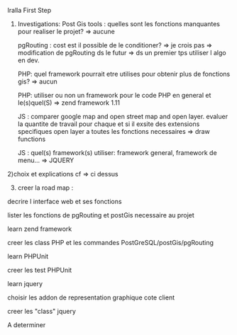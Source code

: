 Iralla
First Step

1) Investigations:
	Post Gis tools : quelles sont les fonctions manquantes pour realiser le projet? => aucune
	
	pgRouting : cost est il possible de le conditioner? => je crois pas => modification de pgRouting ds le futur
	=> ds un premier tps utiliser l algo en dev.
	
	PHP: quel framework pourrait etre utilises pour obtenir plus de fonctions gis? => aucun
	
	PHP: utiliser ou non un framework pour le code PHP en general et le(s)quel(S) => zend framework 1.11
	
	JS : comparer google map and open street map and open layer. evaluer la quantite de travail pour chaque 
	et si il exsite des extensions specifiques
	open layer a toutes les fonctions necessaires => draw functions
	
	JS : quel(s) framework(s) utiliser: framework general, framework de menu... => JQUERY

	
2)choix et explications
	cf => ci dessus
	
3) creer la road map :

decrire l interface web et ses fonctions

lister les fonctions de pgRouting et postGis necessaire au projet

learn zend framework

creer les class PHP et les commandes PostGreSQL/postGis/pgRouting

learn PHPUnit

creer les test PHPUnit

learn jquery

choisir les addon de representation graphique cote client

creer les "class" jquery

A determiner

